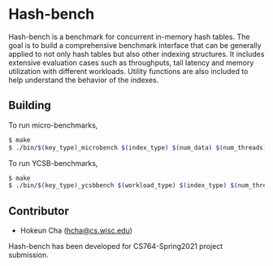 # Hash-bench

Hash-bench is a benchmark for concurrent in-memory hash tables.
The goal is to build a comprehensive benchmark interface that can be generally applied to not only hash tables but also other indexing structures.
It includes extensive evaluation cases such as throughputs, tail latency and memory utilization with different workloads.
Utility functions are also included to help understand the behavior of the indexes.

## Building
To run micro-benchmarks,
```bash
$ make
$ ./bin/$(key_type)_microbench $(index_type) $(num_data) $(num_threads) $(run_mode)
```
To run YCSB-benchmarks,
```bash
$ make
$ ./bin/$(key_type)_ycsbbench $(workload_type) $(index_type) $(num_threads)
```

## Contributor
* Hokeun Cha (hcha@cs.wisc.edu)

Hash-bench has been developed for CS764-Spring2021 project submission. 
